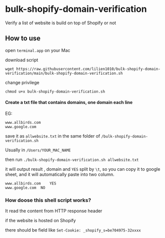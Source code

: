 # bulk-shopify-domain-verification
Verify a list of website is build on top of Shopify or not


## How to use

open `terminal.app` on your Mac

download script
```
wget https://raw.githubusercontent.com/lilien1010/bulk-shopify-domain-verification/main/bulk-shopify-domain-verification.sh
```

change privilege
```
chmod u+x bulk-shopify-domain-verification.sh
```

#### Create a txt file that contains domains, one domain each line
EG:
```
www.allbirds.com
www.google.com
```

save it as `allwebsite.txt` in the same folder of `/bulk-shopify-domain-verification.sh` 

Usually  in `/Users/YOUR_MAC_NAME`

then run `./bulk-shopify-domain-verification.sh allwebsite.txt`

it will output result , domain and `YES` split by `\t`, so you can copy it to google sheet, and it will automatically paste into two column.
```
www.allbirds.com	YES
www.google.com	NO
```

### How doose this shell script works?

It read the content from HTTP response header

if the website is hosted on Shopify

there should be field like `Set-Cookie: _shopify_s=be704975-32xxxx`

